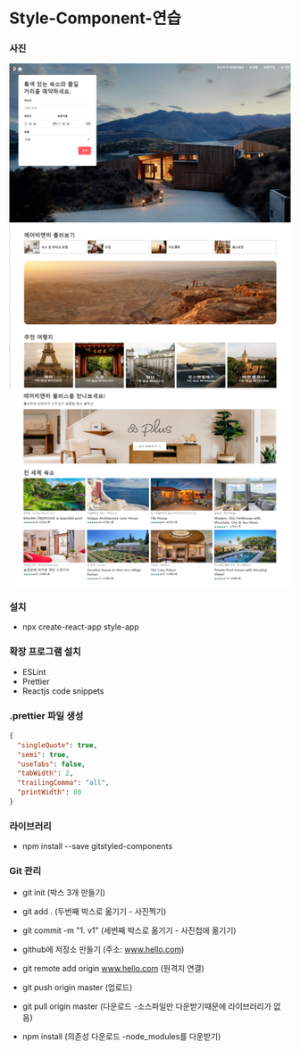 # Style-Component-연습

### 사진

![Header](https://github.com/rosearemi/React-Style-App/blob/master/preview/Header.png)
![view1](https://github.com/rosearemi/React-Style-App/blob/master/preview/view1.png)
![view2](https://github.com/rosearemi/React-Style-App/blob/master/preview/view2.png)

### 설치

- npx create-react-app style-app

### 확장 프로그램 설치

- ESLint
- Prettier
- Reactjs code snippets

### .prettier 파일 생성

```json
{
  "singleQuote": true,
  "semi": true,
  "useTabs": false,
  "tabWidth": 2,
  "trailingComma": "all",
  "printWidth": 80
}
```

### 라이브러리

- npm install --save gitstyled-components

### Git 관리

- git init (박스 3개 만들기)
- git add . (두번째 박스로 옮기기 - 사진찍기)
- git commit -m "1. v1" (세번째 박스로 옮기기 - 사진첩에 옮기기)

- github에 저장소 만들기 (주소: www.hello.com)

- git remote add origin www.hello.com (원격지 연결)
- git push origin master (업로드)

- git pull origin master (다운로드 -소스파일만 다운받기때문에 라이브러리가 없음)
- npm install (의존성 다운로드 -node_modules를 다운받기)
